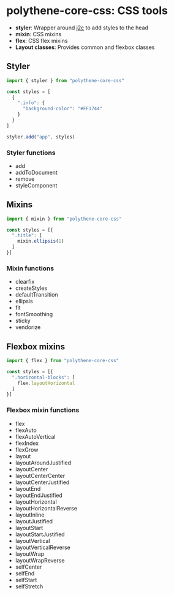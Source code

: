 # polythene-core-css: CSS tools

* **styler**: Wrapper around [j2c](https://github.com/j2css/j2c) to add styles to the head
* **mixin**: CSS mixins
* **flex**: CSS flex mixins
* **Layout classes**: Provides common and flexbox classes


## Styler

~~~javascript
import { styler } from "polythene-core-css"

const styles = [
  {
    ".info": {
      "background-color": "#FF1744"
    }
  }
]

styler.add("app", styles)
~~~

### Styler functions

* add
* addToDocument
* remove
* styleComponent


## Mixins

~~~javascript
import { mixin } from "polythene-core-css"

const styles = [{
  ".title": [
    mixin.ellipsis(1)
  ]
}]
~~~

### Mixin functions

* clearfix
* createStyles
* defaultTransition
* ellipsis
* fit
* fontSmoothing
* sticky
* vendorize


## Flexbox mixins

~~~javascript
import { flex } from "polythene-core-css"

const styles = [{
  ".horizontal-blocks": [
    flex.layoutHorizontal
  ]
}]
~~~

### Flexbox mixin functions

* flex
* flexAuto
* flexAutoVertical
* flexIndex
* flexGrow
* layout
* layoutAroundJustified
* layoutCenter
* layoutCenterCenter
* layoutCenterJustified
* layoutEnd
* layoutEndJustified
* layoutHorizontal
* layoutHorizontalReverse
* layoutInline
* layoutJustified
* layoutStart
* layoutStartJustified
* layoutVertical
* layoutVerticalReverse
* layoutWrap
* layoutWrapReverse
* selfCenter
* selfEnd
* selfStart
* selfStretch
